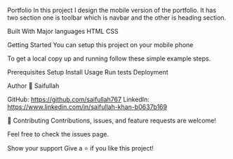 Portfolio
In this project I design the mobile version of the portfolio.
It has two section one is toolbar which is navbar and the other is heading section. 

Built With
Major languages
HTML
CSS

Getting Started
You can setup this project on your mobile phone

To get a local copy up and running follow these simple example steps.

Prerequisites
Setup
Install
Usage
Run tests
Deployment

Author
👤 Saifullah

GitHub: https://github.com/saifullah767
LinkedIn: https://www.linkedin.com/in/saifullah-khan-b0637b169

🤝 Contributing
Contributions, issues, and feature requests are welcome!

Feel free to check the issues page.

Show your support
Give a ⭐️ if you like this project!